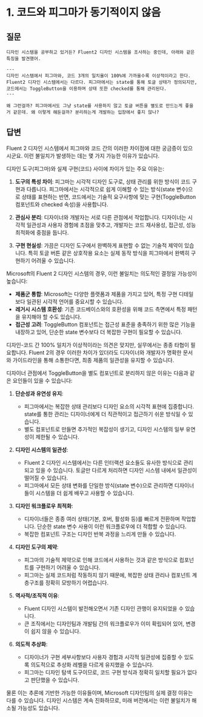 # 1. 코드와 피그마가 동기적이지 않음
## 질문
```
디자인 시스템을 공부하고 있거든? Fluent2 디자인 시스템을 조사하는 중인데, 아래와 같은 특징을 발견했어.

--- 
디자인 시스템에서 피그마와, 코드 3개의 일치율이 100%에 가까울수록 이상적이라고 한다. Fluent2 디자인 시스템에서는 다르다. 피그마에서는 state를 통해 토글 상태가 정의되지만, 코드에서는 ToggleButton을 이용하며 상태 또한 checked를 통해 관리된다. 
---

왜 그런걸까? 피그마에서도 그냥 state를 사용하지 않고 토글 버튼을 별도로 만드는게 좋을거 같은데. 왜 이렇게 해둔걸까? 분리하는게 개발하는 입장에서 좋지 않나?
```

## 답변
Fluent 2 디자인 시스템에서 피그마와 코드 간의 이러한 차이점에 대한 궁금증이 있으시군요. 이런 불일치가 발생하는 데는 몇 가지 가능한 이유가 있습니다.

디자인 도구(피그마)와 실제 구현(코드) 사이에 차이가 있는 주요 이유는:

1. **도구의 특성 차이**: 피그마는 시각적 디자인 도구로, 상태 관리를 위한 방식이 코드 구현과 다릅니다. 피그마에서는 시각적으로 쉽게 이해할 수 있는 방식(state 변수)으로 상태를 표현하는 반면, 코드에서는 기술적 요구사항에 맞는 구현(ToggleButton 컴포넌트와 checked 속성)을 사용합니다.
    
2. **관심사 분리**: 디자이너와 개발자는 서로 다른 관점에서 작업합니다. 디자이너는 시각적 일관성과 사용자 경험에 초점을 맞추고, 개발자는 코드 재사용성, 접근성, 성능 최적화에 중점을 둡니다.
    
3. **구현 현실성**: 가끔은 디자인 도구에서 완벽하게 표현할 수 없는 기술적 제약이 있습니다. 특히 토글 버튼 같은 상호작용 요소는 실제 동작 방식을 피그마에서 완벽히 구현하기 어려울 수 있습니다.
    

Microsoft의 Fluent 2 디자인 시스템의 경우, 이런 불일치는 의도적인 결정일 가능성이 높습니다:

- **제품군 통합**: Microsoft는 다양한 플랫폼과 제품을 가지고 있어, 특정 구현 디테일보다 일관된 시각적 언어를 중요시할 수 있습니다.
- **레거시 시스템 호환성**: 기존 코드베이스와의 호환성을 위해 코드 측면에서 특정 패턴을 유지해야 할 수도 있습니다.
- **접근성 고려**: ToggleButton 컴포넌트는 접근성 표준을 충족하기 위한 많은 기능을 내장하고 있어, 단순한 state 변수보다 더 복잡한 구현이 필요할 수 있습니다.

디자인-코드 간 100% 일치가 이상적이라는 의견은 맞지만, 실무에서는 종종 타협이 필요합니다. Fluent 2의 경우 이러한 차이가 있더라도 디자이너와 개발자가 명확한 문서와 가이드라인을 통해 소통한다면, 최종 제품의 일관성을 유지할 수 있습니다.

디자이너 관점에서 ToggleButton을 별도 컴포넌트로 분리하지 않은 이유는 다음과 같은 요인들이 있을 수 있습니다:

1. **단순성과 유연성 유지**:
    - 피그마에서는 복잡한 상태 관리보다 디자인 요소의 시각적 표현에 집중합니다. state를 통한 관리는 디자이너에게 더 직관적이고 접근하기 쉬운 방식일 수 있습니다.
    - 별도 컴포넌트로 만들면 추가적인 복잡성이 생기고, 디자인 시스템의 일부 유연성이 제한될 수 있습니다.

2. **디자인 시스템의 일관성**:    
    - Fluent 2 디자인 시스템에서는 다른 인터랙션 요소들도 유사한 방식으로 관리되고 있을 수 있습니다. 토글만 다르게 처리하면 디자인 시스템 내에서 일관성이 떨어질 수 있습니다.
    - 피그마에서 모든 상태 변화를 단일한 방식(state 변수)으로 관리하면 디자이너들이 시스템을 더 쉽게 배우고 사용할 수 있습니다.

3. **디자인 워크플로우 최적화**:    
    - 디자이너들은 종종 여러 상태(기본, 호버, 활성화 등)를 빠르게 전환하며 작업합니다. 단순한 state 변수 사용이 이런 워크플로우에 더 적합할 수 있습니다.
    - 복잡한 컴포넌트 구조는 디자인 반복 과정을 느리게 만들 수 있습니다.

4. **디자인 도구의 제약**:    
    - 피그마의 기술적 제약으로 인해 코드에서 사용하는 것과 같은 방식으로 컴포넌트를 구현하기 어려울 수 있습니다.
    - 피그마는 실제 코드처럼 작동하지 않기 때문에, 복잡한 상태 관리나 컴포넌트 계층구조를 정확히 모방하기 어렵습니다.

5. **역사적/조직적 이유**:    
    - Fluent 디자인 시스템이 발전해오면서 기존 디자인 관행이 유지되었을 수 있습니다.
    - 큰 조직에서는 디자인팀과 개발팀 간의 워크플로우가 이미 확립되어 있어, 변경이 쉽지 않을 수 있습니다.

6. **의도적 추상화**:    
    - 디자이너가 구현 세부사항보다 사용자 경험과 시각적 일관성에 집중할 수 있도록 의도적으로 추상화 레벨을 다르게 유지했을 수 있습니다.
    - 피그마는 디자인 탐색 도구이므로, 코드 구현 방식과 정확히 일치할 필요가 없다고 판단했을 수 있습니다.

물론 이는 추론에 기반한 가능한 이유들이며, Microsoft 디자인팀의 실제 결정 이유는 다를 수 있습니다. 디자인 시스템은 계속 진화하므로, 미래 버전에서는 이런 불일치가 해소될 가능성도 있습니다.